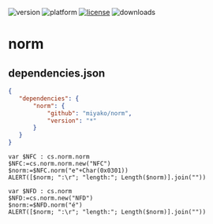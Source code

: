 ![version](https://img.shields.io/badge/version-20%2B-E23089)
![platform](https://img.shields.io/static/v1?label=platform&message=mac-intel%20|%20mac-arm%20|%20win-64&color=blue)
[![license](https://img.shields.io/github/license/miyako/norm)](LICENSE)
![downloads](https://img.shields.io/github/downloads/miyako/norm/total)

# norm

## dependencies.json

 ```json
{
    "dependencies": {
        "norm": {
            "github": "miyako/norm",
            "version": "*"
        }
    }
}
```

```4d
var $NFC : cs.norm.norm
$NFC:=cs.norm.norm.new("NFC")
$norm:=$NFC.norm("e"+Char(0x0301))
ALERT([$norm; ":\r"; "length:"; Length($norm)].join(""))

var $NFD : cs.norm
$NFD:=cs.norm.new("NFD")
$norm:=$NFD.norm("é")
ALERT([$norm; ":\r"; "length:"; Length($norm)].join(""))
```
